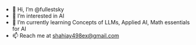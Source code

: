 - 👋 Hi, I’m @fullestsky
- 👀 I’m interested in AI
- 🌱 I’m currently learning Concepts of LLMs, Applied AI, Math essentials for AI
- 📫 Reach me at shahjay498ex@gmail.com

